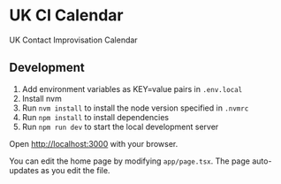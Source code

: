 # UK CI Calendar
UK Contact Improvisation Calendar

## Development
1) Add environment variables as KEY=value pairs in `.env.local`
2) Install nvm
3) Run `nvm install` to install the node version specified in `.nvmrc`
4) Run `npm install` to install dependencies
5) Run `npm run dev` to start the local development server

Open [http://localhost:3000](http://localhost:3000) with your browser.

You can edit the home page by modifying `app/page.tsx`. The page auto-updates as you edit the file.

